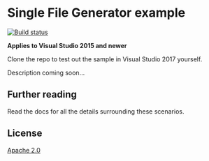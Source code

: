 # Single File Generator example

[![Build status](https://ci.appveyor.com/api/projects/status/khf234gs5mg2xp72?svg=true)](https://ci.appveyor.com/project/madskristensen/singlefilegeneratorsample)

**Applies to Visual Studio 2015 and newer**

Clone the repo to test out the sample in Visual Studio 2017 yourself.

Description coming soon...

## Further reading
Read the docs for all the details surrounding these scenarios.



## License
[Apache 2.0](LICENSE)